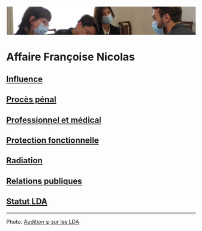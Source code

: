 ![image-mise-en-avant](../_aux/phi-strip.png)

# Affaire Françoise Nicolas

## [Influence](./influence.md)
## [Procès pénal](./aplogan.md)
## [Professionnel et médical](./promed.md)
## [Protection fonctionnelle](./pf.md)
## [Radiation](./radiation.md)
## [Relations publiques](./rp.md)
## [Statut LDA](./reqlda.md)

---
Photo: [Audition φ sur les LDA](https://m.facebook.com/ugobernalicis/videos/audition-%CF%86-lanceurs-dalerte-dans-la-fonction-publique-14-octobre-2020/2815635448757703/)
